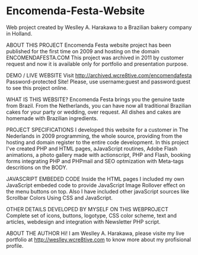 # Encomenda-Festa-Website
Web project created by Weslley A. Harakawa to a Brazilian bakery company in Holland.

ABOUT THIS PROJECT
Encomenda Festa website project has been published for the first time on 2009 and hosting on the domain ENCOMENDAFESTA.COM
This project was archived in 2011 by customer request and now it is available only for portfolio and presentation purpose.

DEMO / LIVE WEBSITE
Visit http://archived.wcre8tive.com/encomendafesta
Password-protected Site! Please, use username:guest and password:guest to see this project online.

WHAT IS THIS WEBSITE?
Encomenda Festa brings you the genuine taste from Brazil. From the Netherlands, you can have now all traditional Brazilian cakes for your party or wedding, over request. All dishes and cakes are homemade with Brazilian ingredients.

PROJECT SPECIFICATIONS
I developed this website for a customer in The Nederlands in 2009 programming, the whole source, providing from the hosting and domain register to the entire code development.
In this project I've created PHP and HTML pages, aJavaScript routines, Adobe Flash animations, a photo gallery made with actionscript, PHP and Flash, booking forms integrating PHP and PHPmail and SEO optmization with Meta-tags descritions on the BODY.

JAVASCRIPT EMBEDED CODE
Inside the HTML pages I included my own JavaScript embeded code to provide JavaScript Image Rollover effect on the menu buttons on top. Also I have included other javaScript sources like Scrollbar Colors Using CSS and JavaScript.

OTHER DETAILS DEVELOPED BY MYSELF ON THIS WEBPROJECT
Complete set of icons, buttons, logotype, CSS color scheme, text and articles, webdesign and integration with Newsletter PHP script. 

ABOUT THE AUTHOR
Hi! I am Weslley A. Harakawa, please visite my live portfolio at http://weslley.wcre8tive.com to know more about my profisional profile.







